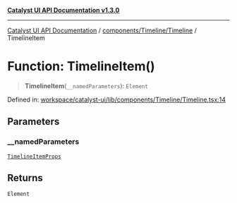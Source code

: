 [**Catalyst UI API Documentation v1.3.0**](../../../../README.md)

---

[Catalyst UI API Documentation](../../../../README.md) / [components/Timeline/Timeline](../README.md) / TimelineItem

# Function: TimelineItem()

> **TimelineItem**(`__namedParameters`): `Element`

Defined in: [workspace/catalyst-ui/lib/components/Timeline/Timeline.tsx:14](https://github.com/TheBranchDriftCatalyst/catalyst-ui/blob/main/lib/components/Timeline/Timeline.tsx#L14)

## Parameters

### \_\_namedParameters

[`TimelineItemProps`](../interfaces/TimelineItemProps.md)

## Returns

`Element`
